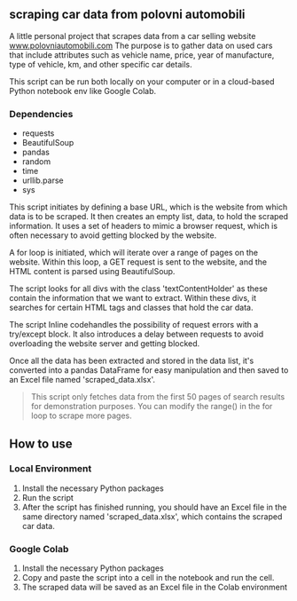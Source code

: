 ## scraping car data from polovni automobili
A little personal project that scrapes data from a car selling website www.polovniautomobili.com
The purpose is to gather data on used cars that include attributes such as vehicle name, price, year of manufacture, type of vehicle, km, and other specific car details.

This script can be run both locally on your computer or in a cloud-based Python notebook env like Google Colab.

### Dependencies

- requests
- BeautifulSoup 
- pandas
- random
- time
- urllib.parse
- sys

This script initiates by defining a base URL, which is the website from which data is to be scraped. It then creates an empty list, data, to hold the scraped information. It uses a set of headers to mimic a browser request, which is often necessary to avoid getting blocked by the website.

A for loop is initiated, which will iterate over a range of pages on the website. Within this loop, a GET request is sent to the website, and the HTML content is parsed using BeautifulSoup.

The script looks for all divs with the class 'textContentHolder' as these contain the information that we want to extract. Within these divs, it searches for certain HTML tags and classes that hold the car data.

The script Inline codehandles the possibility of request errors with a try/except block. It also introduces a delay between requests to avoid overloading the website server and getting blocked.

Once all the data has been extracted and stored in the data list, it's converted into a pandas DataFrame for easy manipulation and then saved to an Excel file named 'scraped_data.xlsx'.

> This script only fetches data from the first 50 pages of search results for demonstration purposes. You can modify the range() in the for loop to scrape more pages.

## How to use

### Local Environment

1. Install the necessary Python packages
2. Run the script
3. After the script has finished running, you should have an Excel file in the same directory named 'scraped_data.xlsx', which contains the scraped car data.

### Google Colab

1. Install the necessary Python packages
2. Copy and paste the script into a cell in the notebook and run the cell.
3. The scraped data will be saved as an Excel file in the Colab environment
